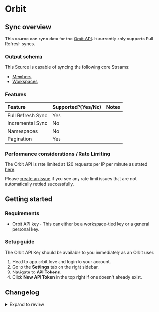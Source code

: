 # Orbit

## Sync overview

This source can sync data for the [Orbit API](https://docs.orbit.love/reference/about-the-orbit-api). It currently only supports Full Refresh syncs.

### Output schema

This Source is capable of syncing the following core Streams:

- [Members](https://api.orbit.love/reference/get_workspace-slug-members)
- [Workspaces](https://docs.orbit.love/reference/get_workspaces-workspace-slug)

### Features

| Feature           | Supported?\(Yes/No\) | Notes |
| :---------------- | :------------------- | :---- |
| Full Refresh Sync | Yes                  |       |
| Incremental Sync  | No                   |       |
| Namespaces        | No                   |       |
| Pagination        | Yes                  |       |

### Performance considerations / Rate Limiting

The Orbit API is rate limited at 120 requests per IP per minute as stated [here](https://docs.orbit.love/reference/rate-limiting).

Please [create an issue](https://github.com/airbytehq/airbyte/issues) if you see any rate limit issues that are not automatically retried successfully.

## Getting started

### Requirements

- Orbit API key - This can either be a workspace-tied key or a general personal key.

### Setup guide

The Orbit API Key should be available to you immediately as an Orbit user.

1. Head to app.orbit.love and login to your account.
2. Go to the **Settings** tab on the right sidebar.
3. Navigate to **API Tokens**.
4. Click **New API Token** in the top right if one doesn't already exist.

## Changelog

<details>
  <summary>Expand to review</summary>

| Version | Date       | Pull Request                                             | Subject                                                                         |
| :------ | :--------- | :------------------------------------------------------- | :------------------------------------------------------------------------------ |
| 0.3.11 | 2024-07-10 | [41428](https://github.com/airbytehq/airbyte/pull/41428) | Update dependencies |
| 0.3.10 | 2024-07-09 | [41216](https://github.com/airbytehq/airbyte/pull/41216) | Update dependencies |
| 0.3.9 | 2024-07-06 | [40974](https://github.com/airbytehq/airbyte/pull/40974) | Update dependencies |
| 0.3.8 | 2024-06-25 | [40293](https://github.com/airbytehq/airbyte/pull/40293) | Update dependencies |
| 0.3.7 | 2024-06-22 | [40041](https://github.com/airbytehq/airbyte/pull/40041) | Update dependencies |
| 0.3.6 | 2024-06-06 | [39179](https://github.com/airbytehq/airbyte/pull/39179) | [autopull] Upgrade base image to v1.2.2 |
| 0.3.5 | 2024-05-28 | [38700](https://github.com/airbytehq/airbyte/pull/38700) | Make compatible with builder |
| 0.3.4 | 2024-04-19 | [37212](https://github.com/airbytehq/airbyte/pull/37212) | Updating to 0.80.0 CDK |
| 0.3.3 | 2024-04-18 | [37212](https://github.com/airbytehq/airbyte/pull/37212) | Manage dependencies with Poetry. |
| 0.3.2 | 2024-04-15 | [37212](https://github.com/airbytehq/airbyte/pull/37212) | Base image migration: remove Dockerfile and use the python-connector-base image |
| 0.3.1 | 2024-04-12 | [37212](https://github.com/airbytehq/airbyte/pull/37212) | schema descriptions |
| 0.3.0 | 2023-10-25 | [30976](https://github.com/airbytehq/airbyte/pull/30976) | Migrate to low-code framework |
| 0.2.0 | 2023-10-23 | [31747](https://github.com/airbytehq/airbyte/pull/31747) | Update schema |
| 0.1.1 | 2022-06-28 | [14208](https://github.com/airbytehq/airbyte/pull/14208) | Remove unused schema |
| 0.1.0 | 2022-06-27 | [13390](https://github.com/airbytehq/airbyte/pull/13390) | Initial Release |

</details>
